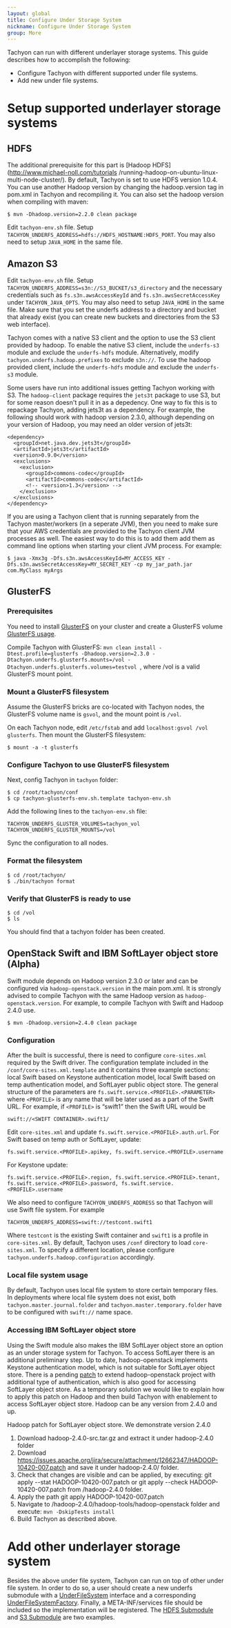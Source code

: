 ```yaml
---
layout: global
title: Configure Under Storage System
nickname: Configure Under Storage System
group: More
---
```


Tachyon can run with different underlayer storage systems. This guide describes how to accomplish
the following:

-   Configure Tachyon with different supported under file systems.
-   Add new under file systems.

# Setup supported underlayer storage systems

## HDFS

The additional prerequisite for this part is [Hadoop HDFS](http://www.michael-noll.com/tutorials
/running-hadoop-on-ubuntu-linux-multi-node-cluster/). By default, Tachyon is set to use HDFS version
1.0.4. You can use another Hadoop version by changing the hadoop.version tag in pom.xml in Tachyon
and recompiling it. You can also set the hadoop version when compiling with maven:

    $ mvn -Dhadoop.version=2.2.0 clean package

Edit `tachyon-env.sh` file. Setup `TACHYON_UNDERFS_ADDRESS=hdfs://HDFS_HOSTNAME:HDFS_PORT`. You may
also need to setup `JAVA_HOME` in the same file.

## Amazon S3

Edit `tachyon-env.sh` file. Setup `TACHYON_UNDERFS_ADDRESS=s3n://S3_BUCKET/s3_directory` and the
necessary credentials such as `fs.s3n.awsAccessKeyId` and `fs.s3n.awsSecretAccessKey` under
`TACHYON_JAVA_OPTS`. You may also need to setup `JAVA_HOME` in the same file. Make sure that you set
the underfs address to a directory and bucket that already exist (you can create new buckets and
directories from the S3 web interface).

Tachyon comes with a native S3 client and the option to use the S3 client provided by hadoop. To
enable the native S3 client, include the `underfs-s3` module and exclude the `underfs-hdfs` module.
Alternatively, modify `tachyon.underfs.hadoop.prefixes` to exclude `s3n://`. To use the hadoop
provided client, include the `underfs-hdfs` module and exclude the `underfs-s3` module.

Some users have run into additional issues getting Tachyon working with S3. The `hadoop-client`
package requires the `jets3t` package to use S3, but for some reason doesn't pull it in as a
depedency. One way to fix this is to repackage Tachyon, adding jets3t as a dependency. For example,
the following should work with hadoop version 2.3.0, although depending on your version of Hadoop,
you may need an older version of jets3t:

    <dependency>
      <groupId>net.java.dev.jets3t</groupId>
      <artifactId>jets3t</artifactId>
      <version>0.9.0</version>
      <exclusions>
        <exclusion>
          <groupId>commons-codec</groupId>
          <artifactId>commons-codec</artifactId>
          <!-- <version>1.3</version> -->
        </exclusion>
      </exclusions>
    </dependency>

If you are using a Tachyon client that is running separately from the Tachyon master/workers (in a
seperate JVM), then you need to make sure that your AWS credentials are provided to the Tachyon
client JVM processes as well. The easiest way to do this is to add them add them as command line
options when starting your client JVM process. For example:

```
$ java -Xmx3g -Dfs.s3n.awsAccessKeyId=MY_ACCESS_KEY -Dfs.s3n.awsSecretAccessKey=MY_SECRET_KEY -cp my_jar_path.jar com.MyClass myArgs
```

## GlusterFS

### Prerequisites

You need to install [GlusterFS](http://www.gluster.org) on your cluster and create a GlusterFS
volume [GlusterFS usage](http://www.gluster.org/community/documentation/index.php/QuickStart).

Compile Tachyon with GlusterFS: `mvn clean install -Dtest.profile=glusterfs -Dhadoop.version=2.3.0
-Dtachyon.underfs.glusterfs.mounts=/vol -Dtachyon.underfs.glusterfs.volumes=testvol `, where /vol is
a valid GlusterFS mount point.

### Mount a GlusterFS filesystem

Assume the GlusterFS bricks are co-located with Tachyon nodes, the GlusterFS volume name is `gsvol`,
and the mount point is `/vol`.

On each Tachyon node, edit `/etc/fstab` and add `localhost:gsvol /vol glusterfs`. Then mount the
GlusterFS filesystem:

    $ mount -a -t glusterfs

### Configure Tachyon to use GlusterFS filesystem

Next, config Tachyon in `tachyon` folder:

    $ cd /root/tachyon/conf
    $ cp tachyon-glusterfs-env.sh.template tachyon-env.sh

Add the following lines to the `tachyon-env.sh` file:

    TACHYON_UNDERFS_GLUSTER_VOLUMES=tachyon_vol
    TACHYON_UNDERFS_GLUSTER_MOUNTS=/vol

Sync the configuration to all nodes.

### Format the filesystem

    $ cd /root/tachyon/
    $ ./bin/tachyon format

### Verify that GlusterFS is ready to use

    $ cd /vol
    $ ls

You should find that a tachyon folder has been created.


## OpenStack Swift and IBM SoftLayer object store (Alpha)

Swift module depends on Hadoop version 2.3.0 or later and can be configured via
`hadoop-openstack.version` in the main pom.xml. It is strongly advised to compile Tachyon with
the same Hadoop version as `hadoop-openstack.version`. For example, to compile Tachyon with Swift
and Hadoop 2.4.0 use.

    $ mvn -Dhadoop.version=2.4.0 clean package

### Configuration

After the built is successful, there is need to configure `core-sites.xml` required by the Swift
driver. The configuration template included in the `/conf/core-sites.xml.template` and it contains
three example sections: local Swift based on Keystone authentication model, local Swift based on
temp authentication model, and SoftLayer public object store. The general structure of the parameters
are `fs.swift.service.<PROFILE>.<PARAMETER>` where `<PROFILE>` is any name that will be later used
as a part of the Swift URL. For example, if `<PROFILE>` is “swift1” then the Swift URL would be

    swift://<SWIFT CONTAINER>.swift1/

Edit `core-sites.xml` and update `fs.swift.service.<PROFILE>.auth.url`. For Swift based on temp auth
or SoftLayer, update:

    fs.swift.service.<PROFILE>.apikey, fs.swift.service.<PROFILE>.username

For Keystone update:

    fs.swift.service.<PROFILE>.region, fs.swift.service.<PROFILE>.tenant,
    fs.swift.service.<PROFILE>.password, fs.swift.service.<PROFILE>.username

We also need to configure `TACHYON_UNDERFS_ADDRESS` so that Tachyon will use Swift file system.
For example

    TACHYON_UNDERFS_ADDRESS=swift://testcont.swift1

Where `testcont` is the existing Swift container and `swift1` is a profile in `core-sites.xml`.
By default, Tachyon uses `/conf` directory to load `core-sites.xml`. To specify a different location,
please configure `tachyon.underfs.hadoop.configuration` accordingly.

### Local file system usage

By default, Tachyon uses local file system to store certain temporary files. In deployments where
local file system does not exist, both `tachyon.master.journal.folder` and
`tachyon.master.temporary.folder` have to be configured with `swift://` name space.

### Accessing IBM SoftLayer object store

Using the Swift module also makes the IBM SoftLayer object store an option as an under storage system for
Tachyon. To access SoftLayer there is an additional preliminary step. Up to date, hadoop-openstack
implements Keystone authentication model, which is not suitable for SoftLayer object store. There is
a pending [patch](https://issues.apache.org/jira/browse/HADOOP-10420) to extend hadoop-openstack
project with additional type of authentication, which is also good for accessing SoftLayer object
store.  As a temporary solution we would like to explain how to apply this patch on Hadoop and then
build Tachyon with enablement to access SoftLayer object store. Hadoop can be any version from 2.4.0
and up.

Hadoop patch for SoftLayer object store. We demonstrate version 2.4.0

1.	Download hadoop-2.4.0-src.tar.gz and extract it under hadoop-2.4.0 folder
2.	Download https://issues.apache.org/jira/secure/attachment/12662347/HADOOP-10420-007.patch and save it under hadoop-2.4.0/ folder.
3.	Check that changes are visible and can be applied, by executing: git apply --stat HADOOP-10420-007.patch or git apply --check HADOOP-10420-007.patch from /hadoop-2.4.0 folder.
4.	Apply the path git apply HADOOP-10420-007.patch
5.	Navigate to /hadoop-2.4.0/hadoop-tools/hadoop-openstack folder and execute: `mvn -DskipTests install`
6.	Build Tachyon as described above.

# Add other underlayer storage system

Besides the above under file system, Tachyon can run on top of other under file system. In order
to do so, a user should create a new underfs submodule with a
[UnderFileSystem](https://github.com/amplab/tachyon/blob/master/common/src/main/java/tachyon/underfs/UnderFileSystem.java)
interface and a corresponding
[UnderFileSystemFactory](https://github.com/amplab/tachyon/blob/master/common/src/main/java/tachyon/underfs/UnderFileSystemFactory.java).
Finally, a META-INF/services file should be included so the implementation will be registered. The
[HDFS Submodule](https://github.com/amplab/tachyon/tree/master/underfs/hdfs) and
[S3 Submodule](https://github.com/amplab/tachyon/tree/master/underfs/s3) are two examples.
